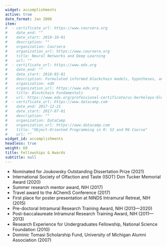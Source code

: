 ```yaml
---
widget: accomplishments
active: true
date_format: Jan 2006
item:
#  - certificate_url: https://www.coursera.org
#    date_end: ""
#    date_start: 2018-10-01
#    description: ""
#    organization: Coursera
#    organization_url: https://www.coursera.org
#    title: Neural Networks and Deep Learning
#    url: ""
#  - certificate_url: https://www.edx.org
#    date_end: ""
#    date_start: 2018-03-01
#    description: Formulated informed blockchain models, hypotheses, and use cases.
#    organization: edX
#    organization_url: https://www.edx.org
#    title: Blockchain Fundamentals
#    url: https://www.edx.org/professional-certificate/uc-berkeleyx-blockchain-fundamentals
#  - certificate_url: https://www.datacamp.com
#    date_end: 2017-12-21
#    date_start: 2017-07-01
#    description: ""
#    organization: DataCamp
#    organization_url: https://www.datacamp.com
#    title: "Object-Oriented Programming in R: S3 and R6 Course"
#    url: ""
widget_id: accomplishments
headless: true
weight: 60
title: Fellowships & Awards
subtitle: null
---
```

* Nominated for Joukowsky Outstanding Dissertation Prize (2021)
* International Society of Olfaction and Taste (ISOT) Don Tucker Memorial Award (2020)
* Summer research mentor award, NIH (2017)
* Travel award to the AChemS Conference (2017)
* First place for poster presentation at NINDS Intramural Retreat, NIH (2015)
* Pre-doctoral Intramural Research Training Award, NIH (2013—2020)
* Post-baccalaureate Intramural Research Training Award, NIH (2011—2013)
* Research Experience for Undergraduates Fellowship, National Science Foundation (2010)
* Dominic Tomasi Scholarship Fund, University of Michigan Alumni Association (2007)
